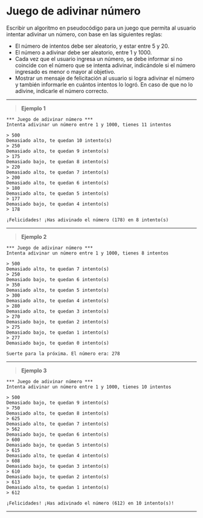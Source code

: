 ﻿# Juego de adivinar número

Escribir un algoritmo en pseudocódigo para un juego que permita al usuario intentar adivinar un número, 
con base en las siguientes reglas:
- El número de intentos debe ser aleatorio, y estar entre 5 y 20.
- El número a adivinar debe ser aleatorio, entre 1 y 1000.
- Cada vez que el usuario ingresa un número, se debe informar si no coincide con el número que se intenta 
  adivinar, indicándole si el número ingresado es menor o mayor al objetivo.
- Mostrar un mensaje de felicitación al usuario si logra adivinar el número y también informarle en cuántos 
  intentos lo logró. En caso de que no lo adivine, indicarle el número correcto.

---

> **Ejemplo 1**

```
*** Juego de adivinar número ***
Intenta adivinar un número entre 1 y 1000, tienes 11 intentos

> 500
Demasiado alto, te quedan 10 intento(s)
> 250
Demasiado alto, te quedan 9 intento(s)
> 175
Demasiado bajo, te quedan 8 intento(s)
> 220
Demasiado alto, te quedan 7 intento(s)
> 200
Demasiado alto, te quedan 6 intento(s)
> 180
Demasiado alto, te quedan 5 intento(s)
> 177
Demasiado bajo, te quedan 4 intento(s)
> 178

¡Felicidades! ¡Has adivinado el número (178) en 8 intento(s)
```

---

> **Ejemplo 2**

```
*** Juego de adivinar número ***
Intenta adivinar un número entre 1 y 1000, tienes 8 intentos

> 500
Demasiado alto, te quedan 7 intento(s)
> 250
Demasiado bajo, te quedan 6 intento(s)
> 350
Demasiado alto, te quedan 5 intento(s)
> 300
Demasiado alto, te quedan 4 intento(s)
> 280
Demasiado alto, te quedan 3 intento(s)
> 270
Demasiado bajo, te quedan 2 intento(s)
> 275
Demasiado bajo, te quedan 1 intento(s)
> 277
Demasiado bajo, te quedan 0 intento(s)

Suerte para la próxima. El número era: 278
```

---

> **Ejemplo 3**

```
*** Juego de adivinar número ***
Intenta adivinar un número entre 1 y 1000, tienes 10 intentos

> 500
Demasiado bajo, te quedan 9 intento(s)
> 750
Demasiado alto, te quedan 8 intento(s)
> 625
Demasiado alto, te quedan 7 intento(s)
> 562
Demasiado bajo, te quedan 6 intento(s)
> 600
Demasiado bajo, te quedan 5 intento(s)
> 615
Demasiado alto, te quedan 4 intento(s)
> 608
Demasiado bajo, te quedan 3 intento(s)
> 610
Demasiado bajo, te quedan 2 intento(s)
> 613
Demasiado alto, te quedan 1 intento(s)
> 612

¡Felicidades! ¡Has adivinado el número (612) en 10 intento(s)!
```

---
